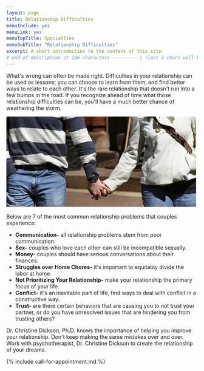 ```yaml
---
layout: page
title: Relationship Difficulties
menuInclude: yes
menuLink: yes
menuTopTitle: Specialties
menuSubTitle: "Relationship Difficulties"
excerpt: A short introduction to the content of this site.
# end of description at 156 characters ----------| (last 3 chars will be replaced by '...' on overflow)
---
```


What's wrong can often be made right. Difficulties in your relationship can be used as lessons; you can choose to learn from them, and find better ways to relate to each other. It's the rare relationship that doesn't run into a few bumps in the road. If you recognize ahead of time what those relationship difficulties can be, you'll have a much better chance of weathering the storm.

![relationship_difficulties.jpg](/images/relationship_difficulties.jpg)


Below are 7 of the most common relationship problems that couples experience:
<ul>
<li><b>Communication-</b> all relationship problems stem from poor communication.</li>
<li><b>Sex-</b> couples who love each other can still be incompatible sexually. </li>
<li><b>Money-</b> couples should have serious conversations about their finances.</li>
<li><b>Struggles over Home Chores-</b> it's important to equitably divide the labor at home.</li>
<li><b>Not Prioritizing Your Relationship-</b> make your relationship the primary focus of your life.</li>
<li><b>Conflict-</b> it's an inevitable part of life, find ways to deal with conflict in a constructive way.</li>
<li><b>Trust-</b> are there certain behaviors that are causing you to not trust your partner, or do you have unresolved issues that are hindering you from trusting others? </li>
</ul>
Dr. Christine Dickson, Ph.D. knows the importance of helping you improve your relationship. Don't keep making the same mistakes over and over. Work with psychotherapist, Dr. Christine Dickson to create the relationship of your dreams.

{% include call-for-appointment.md %}
